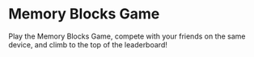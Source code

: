 # Memory Blocks Game
Play the Memory Blocks Game, compete with your friends on the same device, and climb to the top of the leaderboard!